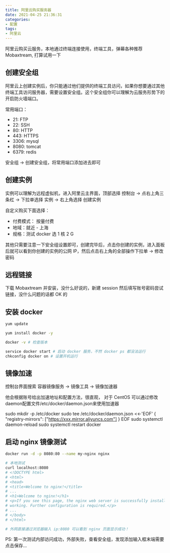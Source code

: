 ```yaml
---
title: 阿里云购买服务器
date: 2021-04-25 21:36:31
categories:
- 配置
tags:
- 阿里云
---
```


阿里云购买云服务，本地通过终端连接使用，终端工具，弹幕各种推荐 Mobaxtream, 打算试用一下

## 创建安全组

阿里云上创建实例后，你只能通过他们提供的终端工具访问，如果你想要通过其他终端工具访问服务器，需要设置安全组。这个安全组你可以理解为云服务形势下的开启防火墙端口。

常用端口：

* 21: FTP
* 22: SSH
* 80: HTTP
* 443: HTTPS
* 3306: mysql
* 8080: tomcat
* 6379: redis

安全组 -> 创建安全组，将常用端口添加进去即可

## 创建实例

实例可以理解为远程虚拟机，进入阿里云主界面，顶部选择 控制台 -> 点右上角三条杠 -> 下拉单选择 实例 -> 右上角选择 创建实例

自定义购买下面选择：

* 付费模式： 按量付费
* 地域：就近 - 上海
* 规格：测试 docker 选 1 核 2 G

其他只需要注意一下安全组设置即可，创建完毕后，点击你创建的实例，进入面板后就可以看到你创建的实例的公网 IP，然后点击右上角的全部操作下拉单 -> 修改密码

## 远程链接

下载 Mobaxtream 并安装，没什么好说的，新建 session 然后填写账号密码尝试链接，没什么问题的话都 OK 的

## 安装 docker

```bash
yum update

yum install docker -y

docker -v # 检查版本

service docker start # 启动 docker 服务，不然 docker ps 都没法运行
chkconfig docker on # 设置开机运行
```

## 镜像加速

控制台界面搜索 容器镜像服务 -> 镜像工具 -> 镜像加速器

他会根据账号给出加速地址和配置方法，很直观， 对于 CentOS 可以通过修改daemon配置文件/etc/docker/daemon.json来使用加速器

sudo mkdir -p /etc/docker
sudo tee /etc/docker/daemon.json <<-'EOF'
{
  "registry-mirrors": ["https://xxx.mirror.aliyuncs.com"]
}
EOF
sudo systemctl daemon-reload
sudo systemctl restart docker

## 启动 nginx 镜像测试

```bash
docker run -d -p 8080:80 --name my-nginx nginx 

# 本地测试
curl localhost:8080
# <!DOCTYPE html>
# <html>
# <head>
# <title>Welcome to nginx!</title>
# ...
# <h1>Welcome to nginx!</h1>
# <p>If you see this page, the nginx web server is successfully installed and
# working. Further configuration is required.</p>
# ...
# </body>
# </html>

# 外网直接通过浏览器输入 ip:8080 可以看到 nginx 页面显示成功！
```

PS: 第一次测试内部访问成功，外部失败，查看安全组，发现添加输入框末端需要点击保存...